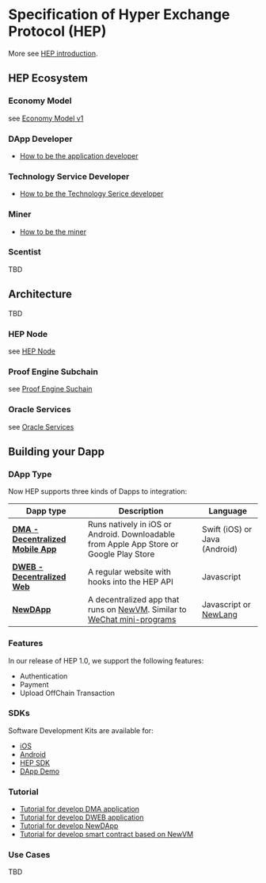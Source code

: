 # Specification of Hyper Exchange Protocol (HEP)

More see [HEP introduction](HEP-intro.md).

## HEP Ecosystem

### Economy Model

see [Economy Model v1](economy-model-v1.md)

### DApp Developer
* [How to be the application developer](DApp-Process.md)

### Technology Service Developer
* [How to be the Technology Serice developer](tech-service-developer.md)

### Miner
* [How to be the miner](miner.md)

### Scentist
TBD

## Architecture

TBD

### HEP Node

see [HEP Node](hep-node/README.md)

### Proof Engine Subchain

see [Proof Engine Suchain](proof-engine-subchain/README.md)

### Oracle Services

see [Oracle Services](oracle/README.md)

## Building your Dapp

### DApp Type 

Now HEP supports three kinds of Dapps to integration:

| Dapp type                      | Description                                                                                                                                  | Language                      |
| ---                            | ---                                                                                                                                          | ---                           |
| **[DMA - Decentralized Mobile App](DMA.md)**           | Runs natively in iOS or Android. Downloadable from Apple App Store or Google Play Store                                                      | Swift (iOS) or Java (Android) |
| **[DWEB - Decentralized Web](DWEB.md)**                 | A regular website with hooks into the HEP API                                                                                             | Javascript                    |
| **[NewDApp](NewDApp.md)** | A decentralized app that runs on [NewVM](NewVM.md). Similar to [WeChat mini-programs](https://walkthechat.com/wechat-mini-programs-simple-introduction/) | Javascript or [NewLang](NewLang.md)                    |

### Features 

In our release of HEP 1.0, we support the following features:

* Authentication
* Payment
* Upload OffChain Transaction


### SDKs

Software Development Kits are available for:

* [iOS](http://cocoapods.org/pods/NewPaySDK-iOS)
* [Android](https://github.com/newtonproject/NewPaySDK-Android)
* [HEP SDK](https://github.com/newtonproject/hep-sdk)
* [DApp Demo](https://github.com/newtonproject/dapp_demo)

### Tutorial
* [Tutorial for develop DMA application](tutorial/tutorial-dma.md)
* [Tutorial for develop DWEB application](tutorial/tutorial-dweb.md)
* [Tutorial for develop NewDApp](tutorial/tutorial-newdapp.md)
* [Tutorial for develop smart contract based on NewVM](tutorial/tutorial-smart-contract.md)

### Use Cases

TBD
